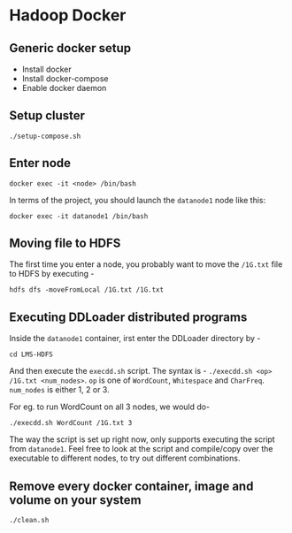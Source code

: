 # Hadoop Docker

## Generic docker setup

* Install docker
* Install docker-compose
* Enable docker daemon

## Setup cluster

```
./setup-compose.sh
```

## Enter node

```
docker exec -it <node> /bin/bash
```

In terms of the project, you should launch the `datanode1` node like this:
```
docker exec -it datanode1 /bin/bash
```

## Moving file to HDFS

The first time you enter a node, you probably want to move the `/1G.txt` file to HDFS by executing - 
```
hdfs dfs -moveFromLocal /1G.txt /1G.txt
```

## Executing DDLoader distributed programs

Inside the `datanode1` container, irst enter the DDLoader directory by -
```
cd LMS-HDFS
```

And then execute the `execdd.sh` script. The syntax is - `./execdd.sh <op> /1G.txt <num_nodes>`. `op` is one of `WordCount`, `Whitespace` and `CharFreq`. `num_nodes` is either 1, 2 or 3. 

For eg. to run WordCount on all 3 nodes, we would do-
```
./execdd.sh WordCount /1G.txt 3
```

The way the script is set up right now, only supports executing the script from `datanode1`. Feel free to look at the script and compile/copy over the executable to different nodes, to try out different combinations.

## Remove every docker container, image and volume on your system
```
./clean.sh
```
